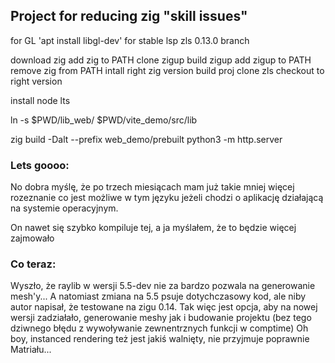 ## Project for reducing zig "skill issues"

for GL 'apt install libgl-dev'
for stable lsp zls 0.13.0 branch

download zig
add zig to PATH
clone zigup
build zigup
add zigup to PATH
remove zig from PATH
intall right zig version
build proj
clone zls
checkout to right version

install node lts

ln -s $PWD/lib_web/ $PWD/vite_demo/src/lib

zig build -Dalt --prefix web_demo/prebuilt
python3 -m http.server

### Lets goooo:
No dobra myślę, że po trzech miesiącach mam już takie mniej więcej rozeznanie
co jest możliwe w tym języku jeżeli chodzi o aplikację działającą na systemie
operacyjnym.

On nawet się szybko kompiluje tej, a ja myślałem, że to będzie więcej zajmowało

### Co teraz:
Wyszło, że raylib w wersji 5.5-dev nie za bardzo pozwala na generowanie mesh'y...
A natomiast zmiana na 5.5 psuje dotychczasowy kod, ale niby autor napisał, że testowane na zigu 0.14.
Tak więc jest opcja, aby na nowej wersji zadziałało, generowanie meshy jak i budowanie projektu
(bez tego dziwnego błędu z wywoływanie zewnentrznych funkcji w comptime)
Oh boy, instanced rendering też jest jakiś walnięty, nie przyjmuje poprawnie Matriału...
